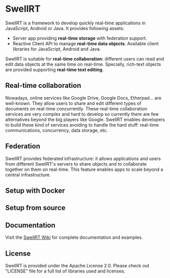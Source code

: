 # SwellRT

SwellRT is a framework to develop quickly real-time applications in JavaScript, Android or Java. It provides following assets:

* Server app providing **real-time storage** with federation support.
* Reactive Client API to manage **real-time data objects**. Available client libraries for JavaScript, Android and Java.

SwellRT is suitable for **real-time collaboration**:  different users can read and edit data objects at the same time on real-time.
Specially, rich-text objects are provided supporting **real-time text editing**.


## Real-time collaboration

Nowadays, online services like Google Drive, Google Docs, Etherpad... are well-known. They allow users to share and edit different types of documents on real-time concurrently.
These real-time collaboration services are very complex and hard to develop so currently there are few alternatives beyond the big players like Google.
SwellRT enables developers to build these kind of services avoiding to handle the hard stuff: real-time communications, concurrency, data storage, etc.

## Federation

SwellRT provides federated infrastructure: it allows applications and users from different SwellRT's servers to share objects and to collaborate together on them on real-time.
This feature enables apps to scale beyond a central infrastructure.


## Setup with Docker


## Setup from source




## Documentation

Visit the [SwellRT Wiki](https://github.com/P2Pvalue/swellrt/wiki) for complete documentation and examples.


## License

SwellRT is provided under the Apache License 2.0. Please check out "LICENSE" file for a full list of libraries used and licenses.





